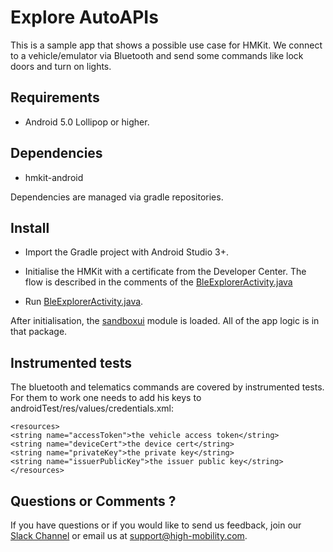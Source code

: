 # Explore AutoAPIs

This is a sample app that shows a possible use case for HMKit. We connect to a vehicle/emulator via
Bluetooth and send some commands like lock doors and turn on lights.

## Requirements

* Android 5.0 Lollipop or higher.

## Dependencies

* hmkit-android

Dependencies are managed via gradle repositories.

## Install

* Import the Gradle project with Android Studio 3+.

* Initialise the HMKit with a certificate from the Developer Center. The flow is described in the
comments of the [BleExplorerActivity.java](https://github.com/highmobility/hm-android-bluetooth-auto-api-explorer/blob/master/ble-explorer-app/src/main/java/com/highmobility/exploreautoapis/BleExplorerActivity.java#L33)

* Run [BleExplorerActivity.java](https://github.com/highmobility/hm-android-bluetooth-auto-api-explorer/blob/master/ble-explorer-app/src/main/java/com/highmobility/exploreautoapis/BleExplorerActivity.java#L21).

After initialisation, the [sandboxui](https://github.com/highmobility/hm-android-bluetooth-auto-api-explorer/tree/master/sandboxui/src/main/java/com/highmobility/sandboxui) module is loaded. All of the app logic is in that package.

## Instrumented tests

The bluetooth and telematics commands are covered by instrumented tests. For them to work one needs to 
add his keys to androidTest/res/values/credentials.xml:

```
<resources>
<string name="accessToken">the vehicle access token</string>
<string name="deviceCert">the device cert</string>
<string name="privateKey">the private key</string>
<string name="issuerPublicKey">the issuer public key</string>
</resources>
```


## Questions or Comments ?

If you have questions or if you would like to send us feedback, join our [Slack Channel](https://slack.high-mobility.com/) or email us at [support@high-mobility.com](mailto:support@high-mobility.com).
